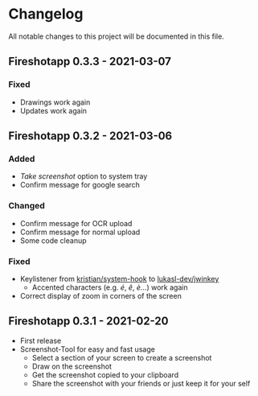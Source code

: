 # Changelog

All notable changes to this project will be documented in this file.

## **Fireshotapp 0.3.3** - 2021-03-07

### Fixed

- Drawings work again
- Updates work again

## **Fireshotapp 0.3.2** - 2021-03-06

### Added

- *Take screenshot* option to system tray
- Confirm message for google search

### Changed

- Confirm message for OCR upload
- Confirm message for normal upload
- Some code cleanup

### Fixed

- Keylistener from [kristian/system-hook](https://github.com/kristian/system-hook)
  to [lukasl-dev/jwinkey](https://github.com/lukasl-dev/jwinkey)
    - Accented characters (e.g. *é*, *ê*, *è...*) work again
- Correct display of zoom in corners of the screen

## **Fireshotapp 0.3.1** - 2021-02-20

- First release
- Screenshot-Tool for easy and fast usage
    - Select a section of your screen to create a screenshot
    - Draw on the screenshot
    - Get the screenshot copied to your clipboard
    - Share the screenshot with your friends or just keep it for your self
  